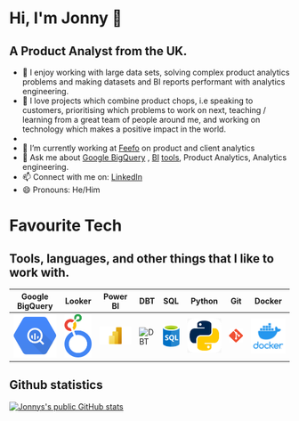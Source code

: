 # Hi, I'm Jonny 👋
## A Product Analyst from the UK.

- 🚀 I enjoy working with large data sets, solving complex product analytics problems and making datasets and BI reports performant with analytics engineering.
- 🧠 I love projects which combine product chops, i.e speaking to customers, prioritising which problems to work on next, teaching / learning from a great team of people around me, and working on technology which makes a positive impact in the world.
- 
- 🏢 I’m currently working at [Feefo](https://github.com/feefo) on product and client analytics
- 💬 Ask me about [Google BigQuery](https://cloud.google.com/bigquery) , [BI](https://cloud.google.com/looker) [tools](https://powerbi.microsoft.com/en-gb/), Product Analytics, Analytics engineering.
- 📫 Connect with me on: [LinkedIn](https://www.linkedin.com/in/jonnydrodge/)
- 😄 Pronouns: He/Him

# Favourite Tech
## Tools, languages, and other things that I like to work with.
| Google BigQuery  | Looker | Power BI | DBT | SQL | Python | Git | Docker |
| ------------- | ------------- |  ------------- | ------------- | ------------- | ------------- | ------------- | ------------- |
| ![Google BigQuery](/img/google-bigquery-logo-1.svg)  | ![Looker](google-looker-logo.png)  | ![Power BI](Microsoft-Power-BI-Logo.png)  | ![DBT](dbt-logo.png)  | ![SQL](sql-generic-logo.png)  | ![Python](python-logo.jpg)  | ![Git](git-logo.png)  | ![Docker](docker-logo.png)  |

## Github statistics
[![Jonnys's public GitHub stats](https://github-readme-stats.vercel.app/api?username=JDrodge)](https://github.com/anuraghazra/github-readme-stats)
